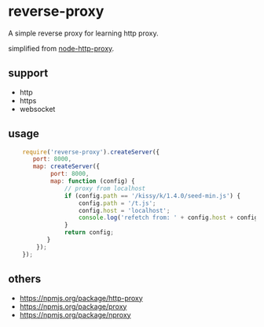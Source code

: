 reverse-proxy
=============

A simple reverse proxy for learning http proxy.

simplified from [node-http-proxy](https://github.com/nodejitsu/node-http-proxy).


support
---------------------

* http
* https
* websocket


usage
----------------------------

``` javascript
    require('reverse-proxy').createServer({
       port: 8000,
       map: createServer({
            port: 8000,
            map: function (config) {
                // proxy from localhost
                if (config.path == '/kissy/k/1.4.0/seed-min.js') {
                    config.path = '/t.js';
                    config.host = 'localhost';
                    console.log('refetch from: ' + config.host + config.path);
                }
                return config;
           }
        });
    });
```

others
--------------------------------------

* https://npmjs.org/package/http-proxy
* https://npmjs.org/package/proxy
* https://npmjs.org/package/nproxy